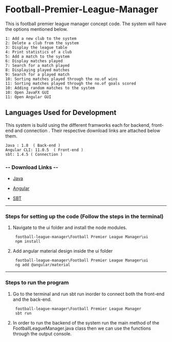 # Football-Premier-League-Manager
This is football premier league manager concept code. The system will have the options mentioned below.

    1: Add a new club to the system
    2: Delete a club from the system
    3: Display the league table
    4: Print statistics of a club
    5: Add a match to the system
    6: Display matches played
    7: Search for a match played
    8: Displaying played matches
    9: Search for a played match
    10: Sorting matches played through the no.of wins
    11: Sorting matches played through the no.of goals scored
    10: Adding random matches to the system   
    10: Open JavaFX GUI
    11: Open Angular GUI
    
## Languages Used for Development

This system is build using the different framworks each for backend, front-end and connection . Their respective download links are attached below them.

    Java : 1.8  ( Back-end )                
    Angular CLI: 11.0.5  ( Front-end )      
    sbt: 1.4.5 ( Connection )              
    

### -- Download Links --

* [Java](https://www.oracle.com/java/technologies/javase/javase-jdk8-downloads.html)
  
* [Angular](https://cli.angular.io/)

* [SBT](https://www.scala-sbt.org/download.html)

___
### Steps for setting up the code (Follow the steps in the terminal)
    
1. Navigate to the ui folder and install the node modules.

        football-league-manager\Football Premier League Manager\ui
        npm install
    
2. Add angular material design inside the ui folder

        football-league-manager\Football Premier League Manager\ui
        ng add @angular/material
    
___
### Steps to run the program

1. Go to the terminal and run sbt run inorder to connect both the front-end and the back-end.

        football-league-manager\Football Premier League Manager
        sbt run

2. In order to run the backend of the system run the main method of the FootballLeagueManager.java class then we can use the functions through the output console.




    
   
